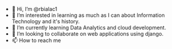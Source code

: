 - 👋 Hi, I’m @rbialac1
- 👀 I’m interested in learning as much as I can about Information Technology and it's history.
- 🌱 I’m currently learning Data Analytics and cloud development.
- 💞️ I’m looking to collaborate on web applications using django.
- 📫 How to reach me 

<!---
rbialac1/rbialac1 is a ✨ special ✨ repository because its `README.md` (this file) appears on your GitHub profile.
You can click the Preview link to take a look at your changes.
--->
